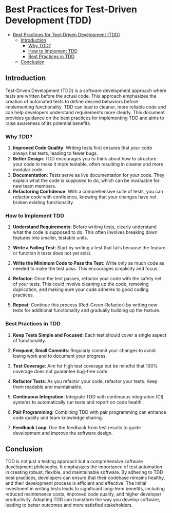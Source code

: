 # Best Practices for Test-Driven Development (TDD)

- [Best Practices for Test-Driven Development (TDD)](#best-practices-for-test-driven-development-tdd)
  - [Introduction](#introduction)
    - [Why TDD?](#why-tdd)
    - [How to Implement TDD](#how-to-implement-tdd)
    - [Best Practices in TDD](#best-practices-in-tdd)
  - [Conclusion](#conclusion)

## Introduction

Test-Driven Development (TDD) is a software development approach where tests are written before the actual code. This approach emphasizes the creation of automated tests to define desired behaviors before implementing functionality. TDD can lead to cleaner, more reliable code and can help developers understand requirements more clearly. This document provides guidance on the best practices for implementing TDD and aims to raise awareness of its potential benefits.

### Why TDD?

1. **Improved Code Quality**: Writing tests first ensures that your code always has tests, leading to fewer bugs.
2. **Better Design**: TDD encourages you to think about how to structure your code to make it more testable, often resulting in cleaner and more modular code.
3. **Documentation**: Tests serve as live documentation for your code. They explain what the code is supposed to do, which can be invaluable for new team members.
4. **Refactoring Confidence**: With a comprehensive suite of tests, you can refactor code with confidence, knowing that your changes have not broken existing functionality.

### How to Implement TDD

1. **Understand Requirements**: Before writing tests, clearly understand what the code is supposed to do. This often involves breaking down features into smaller, testable units.

2. **Write a Failing Test**: Start by writing a test that fails because the feature or function it tests does not yet exist.

3. **Write the Minimum Code to Pass the Test**: Write only as much code as needed to make the test pass. This encourages simplicity and focus.

4. **Refactor**: Once the test passes, refactor your code with the safety net of your tests. This could involve cleaning up the code, removing duplication, and making sure your code adheres to good coding practices.

5. **Repeat**: Continue this process (Red-Green-Refactor) by writing new tests for additional functionality and gradually building up the feature.

### Best Practices in TDD

1. **Keep Tests Simple and Focused**: Each test should cover a single aspect of functionality.

2. **Frequent, Small Commits**: Regularly commit your changes to avoid losing work and to document your progress.

3. **Test Coverage**: Aim for high test coverage but be mindful that 100% coverage does not guarantee bug-free code.

4. **Refactor Tests**: As you refactor your code, refactor your tests. Keep them readable and maintainable.

5. **Continuous Integration**: Integrate TDD with continuous integration (CI) systems to automatically run tests and report on code health.

6. **Pair Programming**: Combining TDD with pair programming can enhance code quality and team knowledge sharing.

7. **Feedback Loop**: Use the feedback from test results to guide development and improve the software design.

## Conclusion

TDD is not just a testing approach but a comprehensive software development philosophy. It emphasizes the importance of test automation in creating robust, flexible, and maintainable software. By adhering to TDD best practices, developers can ensure that their codebase remains healthy, and their development process is efficient and effective. The initial investment in writing tests leads to significant long-term benefits, including reduced maintenance costs, improved code quality, and higher developer productivity. Adopting TDD can transform the way you develop software, leading to better outcomes and more satisfied stakeholders.
